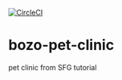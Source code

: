 [![CircleCI](https://dl.circleci.com/status-badge/img/gh/bozo1209/bozo-pet-clinic/tree/master.svg?style=svg)](https://dl.circleci.com/status-badge/redirect/gh/bozo1209/bozo-pet-clinic/tree/master)
# bozo-pet-clinic
pet clinic from SFG tutorial
